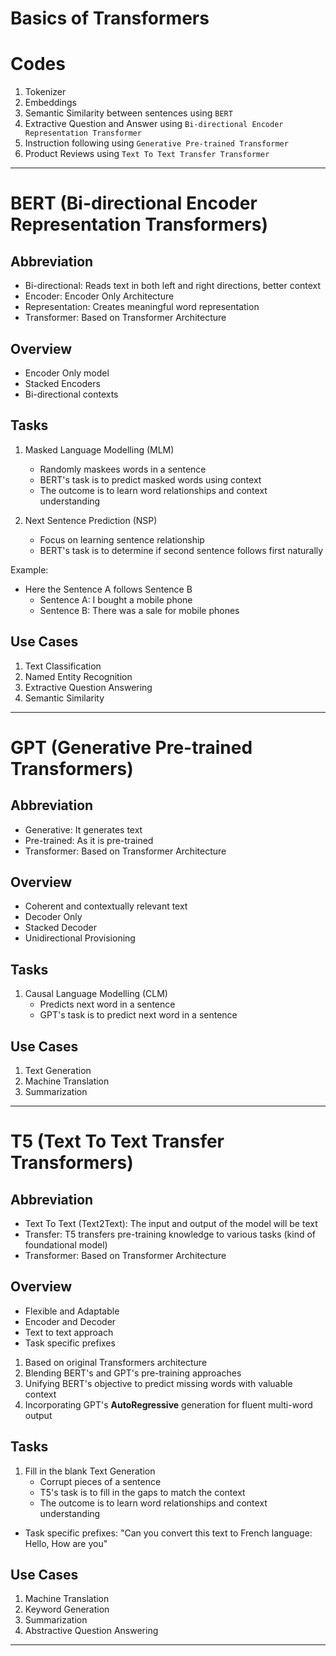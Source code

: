 # Basics of Transformers

# Codes

1. Tokenizer
2. Embeddings
3. Semantic Similarity between sentences using ```BERT```
4. Extractive Question and Answer using ```Bi-directional Encoder Representation Transformer```
5. Instruction following using ```Generative Pre-trained Transformer```
6. Product Reviews using ```Text To Text Transfer Transformer```

<hr>

# BERT (Bi-directional Encoder Representation Transformers)

## Abbreviation

- Bi-directional: Reads text in both left and right directions, better context
- Encoder: Encoder Only Architecture
- Representation: Creates meaningful word representation
- Transformer: Based on Transformer Architecture

## Overview

- Encoder Only model
- Stacked Encoders
- Bi-directional contexts

## Tasks

1. Masked Language Modelling (MLM)
    - Randomly maskees words in a sentence 
    - BERT's task is to predict masked words using context
    - The outcome is to learn word relationships and context understanding

2. Next Sentence Prediction (NSP)
    - Focus on learning sentence relationship
    - BERT's task is to determine if second sentence follows first naturally

Example:

- Here the Sentence A follows Sentence B
    - Sentence A: I bought a mobile phone
    - Sentence B: There was a sale for mobile phones

## Use Cases

1. Text Classification
2. Named Entity Recognition
3. Extractive Question Answering
4. Semantic Similarity

<hr>

# GPT (Generative Pre-trained Transformers)

## Abbreviation

- Generative: It generates text
- Pre-trained: As it is pre-trained
- Transformer: Based on Transformer Architecture

## Overview

- Coherent and contextually relevant text
- Decoder Only
- Stacked Decoder
- Unidirectional Provisioning

## Tasks

1. Causal Language Modelling (CLM)
    - Predicts next word in a sentence 
    - GPT's task is to predict next word in a sentence

## Use Cases

1. Text Generation
2. Machine Translation
3. Summarization

<hr>

# T5 (Text To Text Transfer Transformers)

## Abbreviation

- Text To Text (Text2Text): The input and output of the model will be text
- Transfer: T5 transfers pre-training knowledge to various tasks (kind of foundational model) 
- Transformer: Based on Transformer Architecture

## Overview

- Flexible and Adaptable
- Encoder and Decoder
- Text to text approach
- Task specific prefixes

1. Based on original Transformers architecture
2. Blending BERT's and GPT's pre-training approaches
3. Unifying BERT's objective to predict missing words with valuable context
4. Incorporating GPT's <b>AutoRegressive</b> generation for fluent multi-word output 

## Tasks

1. Fill in the blank Text Generation
    - Corrupt pieces of a sentence
    - T5's task is to fill in the gaps to match the context
    - The outcome is to learn word relationships and context understanding

- Task specific prefixes: "Can you convert this text to French language: Hello, How are you"

## Use Cases

1. Machine Translation
2. Keyword Generation
3. Summarization
4. Abstractive Question Answering

<hr>

